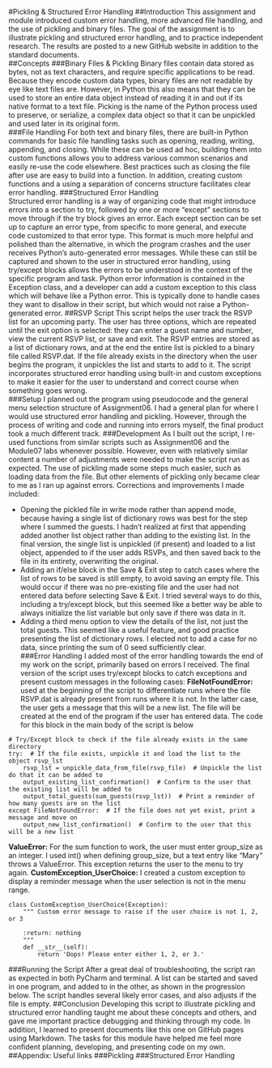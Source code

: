 #Pickling & Structured Error Handling
##Introduction
This assignment and module introduced custom error handling, more advanced file handling, and the use of pickling and binary files. The goal of the assignment is to illustrate pickling and structured error handling, and to practice independent research. The results are posted to a new GitHub website in addition to the standard documents.    
##Concepts
###Binary Files & Pickling
Binary files contain data stored as bytes, not as text characters, and require specific applications to be read. Because they encode custom data types, binary files are not readable by eye like text files are. However, in Python this also means that they can be used to store an entire data object instead of reading it in and out if its native format to a text file. Picking is the name of the Python process used to preserve, or serialize, a complex data object so that it can be unpickled and used later in its original form.      
###File Handling
For both text and binary files, there are built-in Python commands for basic file handling tasks such as opening, reading, writing, appending, and closing. While these can be used ad hoc, building them into custom functions allows you to address various common scenarios and easily re-use the code elsewhere. Best practices such as closing the file after use are easy to build into a function. In addition, creating custom functions and a using a separation of concerns structure facilitates clear error handling. 
###Structured Error Handling       
Structured error handling is a way of organizing code that might introduce errors into a section to try, followed by one or more “except” sections to move through if the try block gives an error. Each except section can be set up to capture an error type, from specific to more general, and execute code customized to that error type. This format is much more helpful and polished than the alternative, in which the program crashes and the user receives Python’s auto-generated error messages. While these can still be captured and shown to the user in structured error handling, using try/except blocks allows the errors to be understood in the context of the specific program and task. Python error information is contained in the Exception class, and a developer can add a custom exception to this class which will behave like a Python error. This is typically done to handle cases they want to disallow in their script, but which would not raise a Python-generated error.
##RSVP Script
This script helps the user track the RSVP list for an upcoming party. The user has three options, which are repeated until the exit option is selected: they can enter a guest name and number, view the current RSVP list, or save and exit. The RSVP entries are stored as a list of dictionary rows, and at the end the entire list is pickled to a binary file called RSVP.dat. If the file already exists in the directory when the user begins the program, it unpickles the list and starts to add to it. The script incorporates structured error handling using built-in and custom exceptions to make it easier for the user to understand and correct course when something goes wrong.     
###Setup
I planned out the program using pseudocode and the general menu selection structure of Assignment06. I had a general plan for where I would use structured error handling and pickling. However, through the process of writing and code and running into errors myself, the final product took a much different track.
###Development
As I built out the script, I re-used functions from similar scripts such as Assignment06 and the Module07 labs whenever possible. However, even with relatively similar content a number of adjustments were needed to make the script run as expected. The use of pickling made some steps much easier, such as loading data from the file. But other elements of pickling only became clear to me as I ran up against errors. Corrections and improvements I made included:
- Opening the pickled file in write mode rather than append mode, because having a single list of dictionary rows was best for the step where I summed the guests. I hadn’t realized at first that appending added another list object rather than adding to the existing list. In the final version, the single list is unpickled (if present) and loaded to a list object, appended to if the user adds RSVPs, and then saved back to the file in its entirety, overwriting the original.   
- Adding an if/else block in the Save & Exit step to catch cases where the list of rows to be saved is still empty, to avoid saving an empty file. This would occur if there was no pre-existing file and the user had not entered data before selecting Save & Exit. I tried several ways to do this, including a try/except block, but this seemed like a better way be able to always initialize the list variable but only save if there was data in it.    
- Adding a third menu option to view the details of the list, not just the total guests. This seemed like a useful feature, and good practice presenting the list of dictionary rows. I elected not to add a case for no data, since printing the sum of 0 seed sufficiently clear.    
###Error Handling
I added most of the error handling towards the end of my work on the script, primarily based on errors I received. The final version of the script uses try/except blocks to catch exceptions and present custom messages in the following cases:
**FileNotFoundError:** used at the beginning of the script to differentiate runs where the file RSVP.dat is already present from runs where it is not. In the latter case, the user gets a message that this will be a new list. The file will be created at the end of the program if the user has entered data. The code for this block in the main body of the script is below
```
# Try/Except block to check if the file already exists in the same directory
try:  # If the file exists, unpickle it and load the list to the object rsvp_lst
    rsvp_lst = unpickle_data_from_file(rsvp_file)  # Unpickle the list do that it can be added to
    output_existing_list_confirmation()  # Confirm to the user that the existing list will be added to
    output_total_guests(sum_guests(rsvp_lst))  # Print a reminder of how many guests are on the list
except FileNotFoundError:  # If the file does not yet exist, print a message and move on
    output_new_list_confirmation()  # Confirm to the user that this will be a new list
```
**ValueError:** For the sum function to work, the user must enter group_size as an integer. I used int() when defining group_size, but a text entry like “Mary” throws a ValueError. This exception returns the user to the menu to try again.
**CustomException_UserChoice:** I created a custom exception to display a reminder message when the user selection is not in the menu range.
```
class CustomException_UserChoice(Exception):
    """ Custom error message to raise if the user choice is not 1, 2, or 3

    :return: nothing
    """
    def __str__(self):
        return 'Oops! Please enter either 1, 2, or 3.'
```
###Running the Script
After a great deal of troubleshooting, the script ran as expected in both PyCharm and terminal. A list can be started and saved in one program, and added to in the other, as shown in the progression below. The script handles several likely error cases, and also adjusts if the file is empty.
##Conclusion
Developing this script to illustrate pickling and structured error handling taught me about these concepts and others, and gave me important practice debugging and thinking through my code. In addition, I learned to present documents like this one on GitHub pages using Markdown. The tasks for this module have helped me feel more confident planning, developing, and presenting code on my own.
##Appendix: Useful links
###Pickling
###Structured Error Handling
